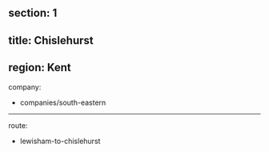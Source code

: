 section: 1
----
title: Chislehurst
----
region: Kent
----
company:
- companies/south-eastern
----
route:
- lewisham-to-chislehurst
